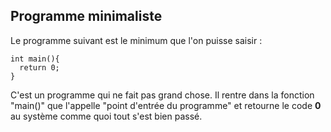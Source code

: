 ## Programme minimaliste

Le programme suivant est le minimum que l'on puisse saisir :

    int main(){
      return 0;
    }

C'est un programme qui ne fait pas grand chose. Il rentre dans la fonction "main()" que l'appelle "point d'entrée du programme" et retourne le code **0** au système comme quoi tout s'est bien passé.




